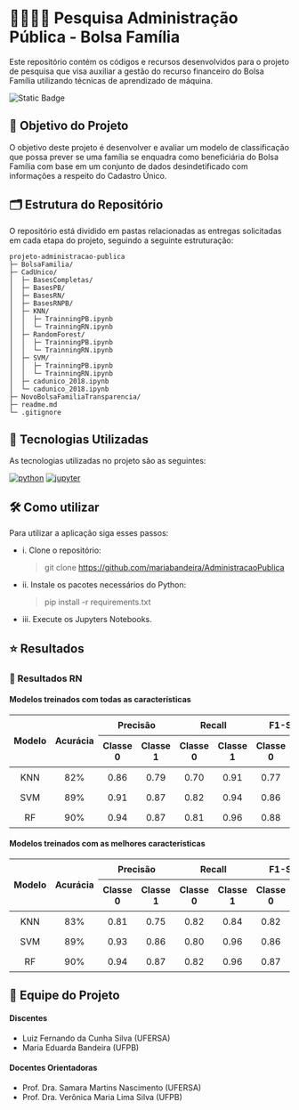 # 👨‍👩‍👧‍👦 Pesquisa Administração Pública - Bolsa Família

Este repositório contém os códigos e recursos desenvolvidos para o projeto de pesquisa que visa auxiliar a gestão do recurso financeiro do Bolsa Família utilizando técnicas de aprendizado de máquina.

![Static Badge](https://img.shields.io/badge/Status-Em_Desenvolvimento-blue)

## 🎯 Objetivo do Projeto

O objetivo deste projeto é desenvolver e avaliar um modelo de classificação que possa prever se uma família se enquadra como beneficiária do Bolsa Família com base em um conjunto de dados desindetificado com informações a respeito do Cadastro Único.

## 🗂️ Estrutura do Repositório

O repositório está dividido em pastas relacionadas as entregas solicitadas em cada etapa do projeto, seguindo a seguinte estruturação:

```
projeto-administracao-publica
├─ BolsaFamilia/
├─ CadUnico/
│  ├─ BasesCompletas/
│  ├─ BasesPB/
│  ├─ BasesRN/
│  ├─ BasesRNPB/
│  ├─ KNN/
│  │  ├─ TrainningPB.ipynb
│  │  └─ TrainningRN.ipynb
│  ├─ RandomForest/
│  │  ├─ TrainningPB.ipynb
│  │  └─ TrainningRN.ipynb
│  ├─ SVM/
│  │  ├─ TrainningPB.ipynb
│  │  └─ TrainningRN.ipynb
│  ├─ cadunico_2018.ipynb
│  └─ cadunico_2018.ipynb
├─ NovoBolsaFamiliaTransparencia/
├─ readme.md
└─ .gitignore
```

## 🚀 Tecnologias Utilizadas

As tecnologias utilizadas no projeto são as seguintes:

[![python](https://img.shields.io/badge/Python-3.9-3776AB.svg?style=flat&logo=python&logoColor=white)](https://www.python.org)
[![jupyter](https://img.shields.io/badge/Jupyter-Lab-F37626.svg?style=flat&logo=Jupyter)](https://jupyterlab.readthedocs.io/en/stable)

## 🛠️ Como utilizar

Para utilizar a aplicação siga esses passos:

- i. Clone o repositório:

  > git clone https://github.com/mariabandeira/AdministracaoPublica

- ii. Instale os pacotes necessários do Python:

  > pip install -r requirements.txt

- iii. Execute os Jupyters Notebooks.

## ⭐ Resultados

### 🐘 Resultados RN

#### Modelos treinados com todas as características

<style>
  th, td {
    padding: 8px;
    text-align: center;
  }
</style>

<table>
        <thead>
            <tr>
                <th rowspan="2">Modelo</th>
                <th rowspan="2">Acurácia</th>
                <th colspan="2">Precisão</th>
                <th colspan="2">Recall</th>
                <th colspan="2">F1-Score</th>
            </tr>
            <tr>
                <th>Classe 0</th>
                <th>Classe 1</th>
                <th>Classe 0</th>
                <th>Classe 1</th>
                <th>Classe 0</th>
                <th>Classe 1</th>
            </tr>
        </thead>
        <tbody>
            <tr>
                <td>KNN</td>
                <td>82%</td>
                <td>0.86</td>
                <td>0.79</td>
                <td>0.70</td>
                <td>0.91</td>
                <td>0.77</td>
                <td>0.84</td>
            </tr>
            <tr>
                <td>SVM</td>
                <td>89%</td>
                <td>0.91</td>
                <td>0.87</td>
                <td>0.82</td>
                <td>0.94</td>
                <td>0.86</td>
                <td>0.90</td>
            </tr>
            <tr>
                <td>RF</td>
                <td>90%</td>
                <td>0.94</td>
                <td>0.87</td>
                <td>0.81</td>
                <td>0.96</td>
                <td>0.88</td>
                <td>0.91</td>
            </tr>
        </tbody>
</table>

#### Modelos treinados com as melhores características

<table>
        <thead>
            <tr>
                <th rowspan="2">Modelo</th>
                <th rowspan="2">Acurácia</th>
                <th colspan="2">Precisão</th>
                <th colspan="2">Recall</th>
                <th colspan="2">F1-Score</th>
            </tr>
            <tr>
                <th>Classe 0</th>
                <th>Classe 1</th>
                <th>Classe 0</th>
                <th>Classe 1</th>
                <th>Classe 0</th>
                <th>Classe 1</th>
            </tr>
        </thead>
        <tbody>
            <tr>
                <td>KNN</td>
                <td>83%</td>
                <td>0.81</td>
                <td>0.75</td>
                <td>0.82</td>
                <td>0.84</td>
                <td>0.82</td>
                <td>0.85</td>
            </tr>
            <tr>
                <td>SVM</td>
                <td>89%</td>
                <td>0.93</td>
                <td>0.86</td>
                <td>0.80</td>
                <td>0.96</td>
                <td>0.86</td>
                <td>0.91</td>
            </tr>
            <tr>
                <td>RF</td>
                <td>90%</td>
                <td>0.94</td>
                <td>0.87</td>
                <td>0.82</td>
                <td>0.96</td>
                <td>0.87</td>
                <td>0.91</td>
            </tr>
        </tbody>
</table>

## 👥 Equipe do Projeto

#### Discentes

- Luiz Fernando da Cunha Silva (UFERSA)
- Maria Eduarda Bandeira (UFPB)

#### Docentes Orientadoras

- Prof. Dra. Samara Martins Nascimento (UFERSA)
- Prof. Dra. Verônica Maria Lima Silva (UFPB)
